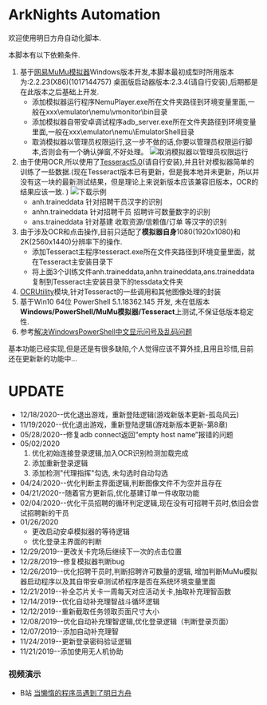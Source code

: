 # ArkNights Automation

欢迎使用明日方舟自动化脚本.

本脚本有以下依赖条件.
1. 基于[网易MuMu模拟器](http://mumu.163.com/)Windows版本开发,本脚本最初成型时所用版本为:2.2.23(X86)(1017144757) 桌面版启动器版本:2.3.4(请自行安装),后期都是在此版本之后基础上开发.
	- 添加模拟器运行程序NemuPlayer.exe所在文件夹路径到环境变量里面,一般在xxx\emulator\nemu\vmonitor\bin目录
	- 添加模拟器自带安卓调试程序adb_server.exe所在文件夹路径到环境变量里面,一般在xxx\emulator\nemu\EmulatorShell目录
	- 取消模拟器以管理员权限运行,这一步不做的话,你要以管理员权限运行脚本,否则会有一个确认弹窗,不好处理。
	![取消模拟器以管理员权限运行](http://ww1.sinaimg.cn/large/007tGxtGgy1gee8knxfv1j30ez0i274l.jpg)
2. 由于使用OCR,所以使用了[Tesseract5.0](https://github.com/UB-Mannheim/tesseract/wiki)(请自行安装),并且针对模拟器简单的训练了一些数据.(现在Tesseract版本已有更新，但是我本地并未更新，所以并没有这一块的最新测试结果，但是理论上来说新版本应该兼容旧版本，OCR的结果应该一致. )
![下载示例](http://ww1.sinaimg.cn/large/007tGxtGgy1ge1uk5waj2j30vg0r7413.jpg)
	- anh.traineddata 针对招聘干员汉字的识别
	- anhn.traineddata 针对招聘干员 招聘许可数量数字的识别
	- ans.traineddata 针对基建 收取资源/信赖值/订单 等汉字的识别
3. 由于涉及OCR和点击操作,目前只适配了**模拟器自身**1080(1920x1080)和2K(2560x1440)分辨率下的操作.
	- 添加Tesseract主程序tesseract.exe所在文件夹路径到环境变量里面，就在Tesseract主安装目录下
	- 将上面3个训练文件anh.traineddata,anhn.traineddata,ans.traineddata复制到Tesseract主安装目录下的tessdata文件夹
4. [OCRUtility](https://gitee.com/chaoyuew/powershell/tree/master/Modules/MyDeveloppedModule/OCRUtility)模块,针对Tesseract的一些调用和其他图像处理的封装
5. 基于Win10 64位 PowerShell 5.1.18362.145 开发, 未在低版本**Windows/PowerShell/MuMu模拟器/Tesseract**上测试,不保证低版本稳定性.
6. 参考[解决WindowsPowerShell中文显示问号及乱码问题](https://blog.csdn.net/weixin_43426860/article/details/83348284)

基本功能已经实现,但是还是有很多缺陷,个人觉得应该不算外挂,且用且珍惜,目前还在更新新的功能中...

# UPDATE

- 12/18/2020--优化退出游戏，重新登陆逻辑(游戏新版本更新-孤岛风云)
- 11/19/2020--优化退出游戏，重新登陆逻辑(游戏新版本更新-第8章)
- 05/28/2020--修复adb connect返回“empty host name”报错的问题
- 05/02/2020
	1. 优化初始连接登录逻辑,加入OCR识别检测加载完成
	2. 添加重新登录逻辑
	3. 添加检测"代理指挥"勾选, 未勾选时自动勾选
- 04/24/2020--优化判断主界面逻辑,判断图像文件不为空并且存在
- 04/21/2020--随着官方更新后,优化基建订单一件收取功能
- 02/04/2020--优化干员招聘的循环判定逻辑,现在没有可招聘干员时,依旧会尝试招聘新的干员
- 01/26/2020
	- 更改启动安卓模拟器的等待逻辑
	- 优化登录主界面的判断
- 12/29/2019--更改关卡完场后继续下一次的点击位置
- 12/28/2019--修复模拟器判断bug
- 12/26/2019--优化招聘干员时,判断招聘许可数量的逻辑, 增加判断MuMu模拟器启动程序以及其自带安卓测试桥程序是否在系统环境变量里面
- 12/21/2019--补全芯片关卡一周每天对应活动关卡,抽取补充理智函数
- 12/14/2019--优化自动补充理智战斗循环逻辑
- 12/12/2019--重新截取任务领取页面尺寸大小
- 12/08/2019--优化自动补充理智逻辑,优化登录逻辑（判断登录页面）
- 12/07/2019--添加自动补充理智
- 11/24/2019--更新登录密码验证逻辑
- 11/21/2019--添加使用无人机协助

### 视频演示
- B站 [当懒惰的程序员遇到了明日方舟](https://www.bilibili.com/video/av78702134/)